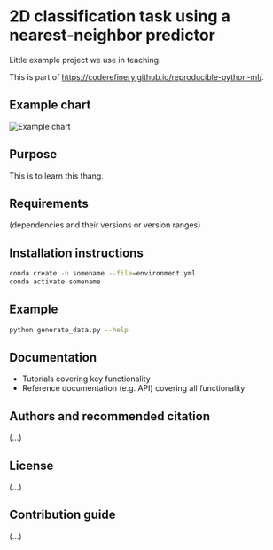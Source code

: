 # 2D classification task using a nearest-neighbor predictor

Little example project we use in teaching.

This is part of https://coderefinery.github.io/reproducible-python-ml/.


## Example chart

![Example chart](reference/chart.svg)


## Purpose

This is to learn this thang.


## Requirements

(dependencies and their versions or version ranges)


## Installation instructions

```sh
conda create -n somename --file=environment.yml
conda activate somename
```


## Example

```sh 
python generate_data.py --help
```


## Documentation

- Tutorials covering key functionality
- Reference documentation (e.g. API) covering all functionality


## Authors and recommended citation

(...)


## License

(...)


## Contribution guide

(...)
